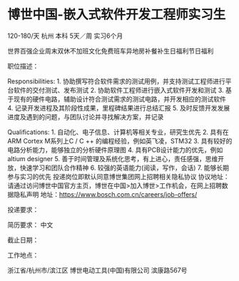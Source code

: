 # 博世中国-嵌入式软件开发工程师实习生

120-180/天 杭州 本科 5天／周 实习6个月

世界百强企业周末双休不加班文化免费班车异地房补餐补生日福利节日福利

职位描述：

Responsibilities: 1. 协助撰写符合软件需求的测试用例，并支持测试工程师进行平台软件的交付测试、发布测试 2. 协助软件工程师进行嵌入式软件开发和测试 3. 基于现有的硬件电路，辅助设计符合测试需求的测试电路，并开发相应的测试软件 4. 记录开发进程及其阶段性成果，里程碑结果进行总结汇报 5. 及时反馈开发发展进度及遇到的问题，与团队讨论并寻找解决方案，并记录 

Qualifications: 1. 自动化、电子信息、计算机等相关专业，研究生优先 2. 具有在ARM Cortex M系列上C / C ++ 的编程经验，例如英飞凌，STM32 3. 具有较好的电路分析能力，能够独立的分析硬件原理图 4. 具有PCB设计能力的优先，例如altium designer 5. 善于时间管理及系统化思考，有上进心，责任感强，思维开放，快速学习和团队合作精神 6. 较强的英语能力(阅读，写作，会话) 7. 能够长期参与实习的优先 投递岗位即默认同意博世集团网上招聘相关隐私协议 协议地址：请通过访问博世中国官方主页，博世在中国>加入博世>工作机会，在网上招聘数据隐私声明 地址：https://www.bosch.com.cn/careers/job-offers/

投递要求：

简历要求： 中文

截止日期：

工作地点：

浙江省/杭州市/滨江区 博世电动工具(中国)有限公司 滨康路567号